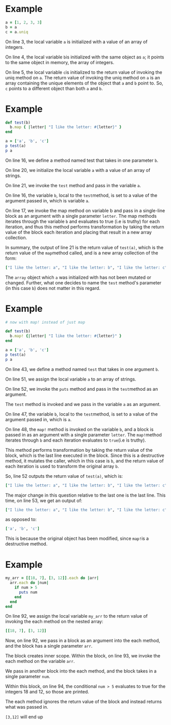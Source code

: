 # Example
```ruby
a = [1, 2, 3, 3]
b = a
c = a.uniq
```

On line 3, the local variable ```a``` is initialized with a value of an array of integers.

On line 4, the local variable ```b```is initialized with the same object as ```a```; it points to the same object in memory, the array of integers.

On line 5, the local variable ```c```is initialized to the return value of invoking the uniq method on ```a```. The return value of invoking the uniq method on ```a``` is an array containing the unique elements of the object that ```a``` and ```b``` point to. So, ```c``` points to a different object than both ```a``` and ```b```.

# Example
```ruby
def test(b)
  b.map { |letter| "I like the letter: #{letter}" }
end

a = ['a', 'b', 'c']
p test(a)
p a
```

On line 16, we define a method named test that takes in one parameter ```b```.

On line 20, we initialize the local variable ```a``` with a value of an array of strings.

On line 21, we invoke the ```test``` method and pass in the variable ```a```.

On line 16, the variable ```b```, local to the ```test```method, is set to a value of the argument passed in, which is variable ```a```.

On line 17, we invoke the map method on variable b and pass in a single-line block as an argument with a single parameter ```letter```. The map methods iterates through the variable ```b``` and evaluates to true (i.e is truthy) for each iteration, and thus this method performs transformation by taking the return value of the block each iteration and placing that result in a new array collection.

In summary, the output of line 21 is the return value of ```test(a)```, which is the return value of the ```map```method called, and is a new array collection of the form:

```ruby
["I like the letter: a", "I like the letter: b", "I like the letter: c"]
```

The `array` object which `a` was initialized with has not been mutated or changed. Further, what one decides to name the `test` method's parameter (in this case `b`) does not matter in this regard.

# Example
```ruby
# now with map! instead of just map

def test(b)
  b.map! {|letter| "I like the letter: #{letter}" }
end

a = ['a', 'b', 'c']
p test(a)
p a
```

On line 43, we define a method named ```test``` that takes in one argument ```b```.

On line 51, we assign the local variable ```a``` to an array of strings.

On line 52, we invoke the ```puts``` method and pass in the ```test```method as an argument.

The ```test``` method is invoked and we pass in the variable ```a``` as an argument.

On line 47, the variable ```b```, local to the ```test```method, is set to a value of the argument passed in, which is ```a```.

On line 48, the ```map!``` method is invoked on the variable ```b```, and a block is passed in as an argument with a single parameter ```letter```. The ```map!```method iterates through ```b``` and each iteration evaluates to ```true```(i.e is truthy).

This method performs transformation by taking the return value of the block, which is the last line executed in the block. Since this is a destructive method, it mutates the caller, which in this case is ```b```, and the return value of each iteration is used to transform the original array ```b```.

So, line 52 outputs the return value of ```test(a)```, which is:

```ruby
["I like the letter: a", "I like the letter: b", "I like the letter: c"]
```

The major change in this question relative to the last one is the last line. This time, on line 53, we get an output of:

```ruby
["I like the letter: a", "I like the letter: b", "I like the letter: c"]
```

as opposed to:
```ruby
['a', 'b', 'c']
```

This is because the original object has been modified, since ```map!```is a destructive method.

# Example

```ruby
my_arr = [[18, 7], [3, 12]].each do |arr|
  arr.each do |num|
    if num > 5
      puts num
    end
  end
end
```

On line 92, we assign the local variable ```my_arr``` to the return value of invoking the each method on the nested array:

```ruby
[[18, 7], [3, 12]]
```

Now, on line 92, we pass in a block as an argument into the each method, and the block has a single parameter ```arr```.

The block creates inner scope. Within the block, on line 93, we invoke the each method on the variable ```arr```.

We pass in another block into the each method, and the block takes in a single parameter ```num```.

Within this block, on line 94, the conditional ```num > 5``` evaluates to true for the integers 18 and 12, so those are printed.

The each method ignores the return value of the block and instead returns what was passed in.

```[3,12]``` will end up 

